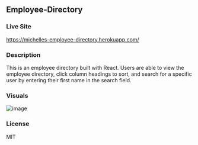 ## Employee-Directory

### Live Site

https://michelles-employee-directory.herokuapp.com/

### Description

This is an employee directory built with React. Users are able to view the employee directory, click column headings to sort, and search for a specific user by entering their first name in the search field.

### Visuals

![image](https://user-images.githubusercontent.com/55159065/73223543-141c8000-412c-11ea-9577-d0279c477f42.png)

### License

MIT
